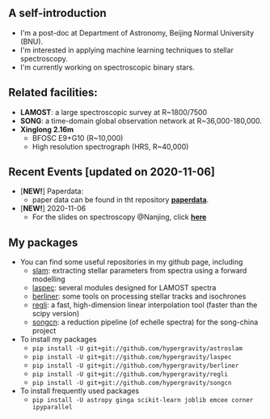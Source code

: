 ## A self-introduction
- I'm a post-doc at Department of Astronomy, Beijing Normal University (BNU).
- I'm interested in applying machine learning techniques to stellar spectroscopy.
- I'm currently working on spectroscopic binary stars.

## Related facilities: 
  - **LAMOST**: 
    a large spectroscopic survey at R~1800/7500
  - **SONG**: 
    a time-domain global observation network at R~36,000-180,000. 
  - **Xinglong 2.16m**
    - BFOSC E9+G10 (R~10,000)
    - High resolution spectrograph (HRS, R~40,000)
    
## Recent Events [updated on 2020-11-06]
- [**NEW!**] Paperdata:
  - paper data can be found in tht repository [**paperdata**](https://github.com/hypergravity/paperdata).
- [**NEW!**] 2020-11-06
  - For the slides on spectroscopy @Nanjing, click [**here**](https://github.com/hypergravity/spectroscopy)

## My packages
- You can find some useful repositories in my github page, including
  - [slam](https://github.com/hypergravity/astroslam): extracting stellar parameters from spectra using a forward modelling
  - [laspec](https://github.com/hypergravity/laspec): several modules designed for LAMOST spectra
  - [berliner](https://github.com/hypergravity/berliner): some tools on processing stellar tracks and isochrones
  - [regli](https://github.com/hypergravity/regli): a fast, high-dimension linear interpolation tool (faster than the scipy version)
  - [songcn](https://github.com/hypergravity/songcn): a reduction pipeline (of echelle spectra) for the song-china project
- To install my packages
  - `pip install -U git+git://github.com/hypergravity/astroslam`
  - `pip install -U git+git://github.com/hypergravity/laspec`
  - `pip install -U git+git://github.com/hypergravity/berliner`
  - `pip install -U git+git://github.com/hypergravity/regli`
  - `pip install -U git+git://github.com/hypergravity/songcn`
- To install frequently used packages
  - `pip install -U astropy ginga scikit-learn joblib emcee corner ipyparallel`
